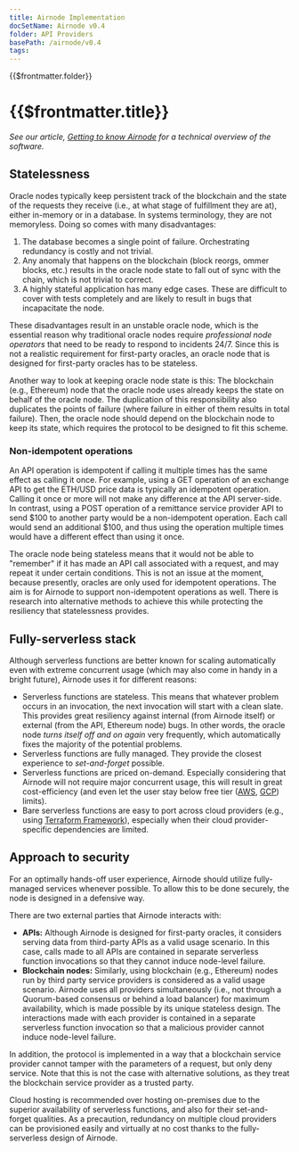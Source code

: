 ```yaml
---
title: Airnode Implementation
docSetName: Airnode v0.4
folder: API Providers
basePath: /airnode/v0.4
tags:
---
```


<TitleSpan>{{$frontmatter.folder}}</TitleSpan>

# {{$frontmatter.title}}

<VersionWarning/>

<TocHeader />
<TOC class="table-of-contents" :include-level="[2,3]" />

_See our article,
[Getting to know Airnode](https://medium.com/api3/getting-to-know-airnode-162e50ea243e)
for a technical overview of the software._

## Statelessness

Oracle nodes typically keep persistent track of the blockchain and the state of
the requests they receive (i.e., at what stage of fulfillment they are at),
either in-memory or in a database. In systems terminology, they are not
memoryless. Doing so comes with many disadvantages:

1. The database becomes a single point of failure. Orchestrating redundancy is
   costly and not trivial.
2. Any anomaly that happens on the blockchain (block reorgs, ommer blocks, etc.)
   results in the oracle node state to fall out of sync with the chain, which is
   not trivial to correct.
3. A highly stateful application has many edge cases. These are difficult to
   cover with tests completely and are likely to result in bugs that
   incapacitate the node.

These disadvantages result in an unstable oracle node, which is the essential
reason why traditional oracle nodes require _professional node operators_ that
need to be ready to respond to incidents 24/7. Since this is not a realistic
requirement for first-party oracles, an oracle node that is designed for
first-party oracles has to be stateless.

Another way to look at keeping oracle node state is this: The blockchain (e.g.,
Ethereum) node that the oracle node uses already keeps the state on behalf of
the oracle node. The duplication of this responsibility also duplicates the
points of failure (where failure in either of them results in total failure).
Then, the oracle node should depend on the blockchain node to keep its state,
which requires the protocol to be designed to fit this scheme.

### Non-idempotent operations

An API operation is idempotent if calling it multiple times has the same effect
as calling it once. For example, using a GET operation of an exchange API to get
the ETH/USD price data is typically an idempotent operation. Calling it once or
more will not make any difference at the API server-side. In contrast, using a
POST operation of a remittance service provider API to send $100 to another
party would be a non-idempotent operation. Each call would send an additional
$100, and thus using the operation multiple times would have a different effect
than using it once.

The oracle node being stateless means that it would not be able to "remember" if
it has made an API call associated with a request, and may repeat it under
certain conditions. This is not an issue at the moment, because presently,
oracles are only used for idempotent operations. The aim is for Airnode to
support non-idempotent operations as well. There is research into alternative
methods to achieve this while protecting the resiliency that statelessness
provides.

## Fully-serverless stack

Although serverless functions are better known for scaling automatically even
with extreme concurrent usage (which may also come in handy in a bright future),
Airnode uses it for different reasons:

- Serverless functions are stateless. This means that whatever problem occurs in
  an invocation, the next invocation will start with a clean slate. This
  provides great resiliency against internal (from Airnode itself) or external
  (from the API, Ethereum node) bugs. In other words, the oracle node _turns
  itself off and on again_ very frequently, which automatically fixes the
  majority of the potential problems.
- Serverless functions are fully managed. They provide the closest experience to
  _set-and-forget_ possible.
- Serverless functions are priced on-demand. Especially considering that Airnode
  will not require major concurrent usage, this will result in great
  cost-efficiency (and even let the user stay below free tier
  ([AWS](https://aws.amazon.com/free), [GCP](https://cloud.google.com/free))
  limits).
- Bare serverless functions are easy to port across cloud providers (e.g., using
  [Terraform Framework](https://www.terraform.io/)), especially when their cloud
  provider-specific dependencies are limited.

## Approach to security

For an optimally hands-off user experience, Airnode should utilize fully-managed
services whenever possible. To allow this to be done securely, the node is
designed in a defensive way.

There are two external parties that Airnode interacts with:

- **APIs:** Although Airnode is designed for first-party oracles, it considers
  serving data from third-party APIs as a valid usage scenario. In this case,
  calls made to all APIs are contained in separate serverless function
  invocations so that they cannot induce node-level failure.
- **Blockchain nodes:** Similarly, using blockchain (e.g., Ethereum) nodes run
  by third party service providers is considered as a valid usage scenario.
  Airnode uses all providers simultaneously (i.e., not through a Quorum-based
  consensus or behind a load balancer) for maximum availability, which is made
  possible by its unique stateless design. The interactions made with each
  provider is contained in a separate serverless function invocation so that a
  malicious provider cannot induce node-level failure.

In addition, the protocol is implemented in a way that a blockchain service
provider cannot tamper with the parameters of a request, but only deny service.
Note that this is not the case with alternative solutions, as they treat the
blockchain service provider as a trusted party.

Cloud hosting is recommended over hosting on-premises due to the superior
availability of serverless functions, and also for their set-and-forget
qualities. As a precaution, redundancy on multiple cloud providers can be
provisioned easily and virtually at no cost thanks to the fully-serverless
design of Airnode.
